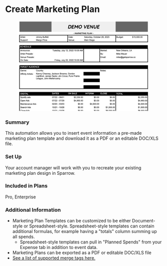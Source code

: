 # Create Marketing Plan

<figure><img src="../../.gitbook/assets/CleanShot 2023-05-31 at 13.59.26@2x.jpg" alt=""><figcaption></figcaption></figure>

### Summary

This automation allows you to insert event information a pre-made marketing plan template and download it as a PDF or an editable DOC/XLS file.

### Set Up

Your account manager will work with you to recreate your existing marketing plan design in Sparrow.

### Included in Plans

Pro, Enterprise

### **Additional Information**

* Marketing Plan Templates can be customized to be either Document-style or Spreadsheet-style.  Spreadsheet-style templates can contain additional formulas, for example having a "totals" column summing up all spends.
  * Spreadsheet-style templates can pull in "Planned Spends" from your Expense tab in addition to event data.
* Marketing Plans can be exported as a PDF or editable DOC/XLS file
* [See a list of supported merge tags here.](../../more-info/supported-merge-tags.md)
